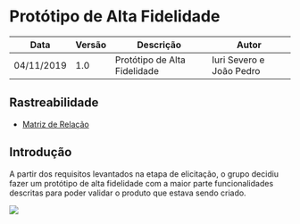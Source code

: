 # Protótipo de Alta Fidelidade

| Data | Versão | Descrição | Autor |
| --- | --- | --- | --- |
| 04/11/2019 | 1.0 | Protótipo de Alta Fidelidade  | Iuri Severo e João Pedro|

## Rastreabilidade
* [Matriz de Relação](https://requisitos-de-software.github.io/2019.2-Wire/#/docs/elicitation/matrix)

## Introdução
A partir dos requisitos levantados na etapa de elicitação, o grupo decidiu fazer um protótipo de alta fidelidade com a maior parte funcionalidades descritas para poder validar o produto que estava sendo criado.

<a href="https://www.figma.com/proto/WwxHM67GEuorGlb85IpPIQ/Wire?node-id=1%3A5&scaling=scale-down" target="_blank"> <img src="docs/assets/img/validation/prototype_main_view.png"> </a>